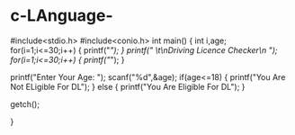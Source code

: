 # c-LAnguage-
#include<stdio.h>
#include<conio.h>
int main()
{
int i,age;
for(i=1;i<=30;i++)
{
printf("*");
}
printf(" \t\nDriving Licence Checker\n ");
for(i=1;i<=30;i++)
{
printf("*");
}

printf("Enter Your Age: ");
scanf("%d",&age);
if(age<=18)
{
printf("You Are Not ELigible For DL");
}
else
{
printf("You Are Eligible For DL");
}


getch();

}
